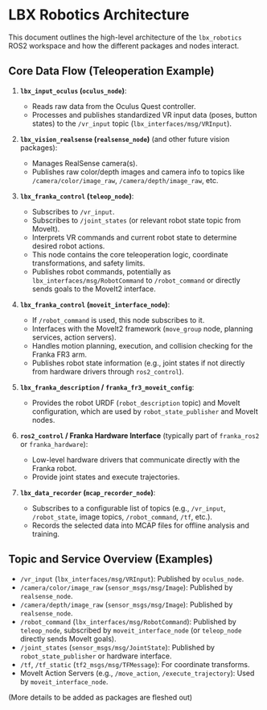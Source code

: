 # LBX Robotics Architecture

This document outlines the high-level architecture of the `lbx_robotics` ROS2 workspace and how the different packages and nodes interact.

## Core Data Flow (Teleoperation Example)

1.  **`lbx_input_oculus` (`oculus_node`)**:

    - Reads raw data from the Oculus Quest controller.
    - Processes and publishes standardized VR input data (poses, button states) to the `/vr_input` topic (`lbx_interfaces/msg/VRInput`).

2.  **`lbx_vision_realsense` (`realsense_node`)** (and other future vision packages):

    - Manages RealSense camera(s).
    - Publishes raw color/depth images and camera info to topics like `/camera/color/image_raw`, `/camera/depth/image_raw`, etc.

3.  **`lbx_franka_control` (`teleop_node`)**:

    - Subscribes to `/vr_input`.
    - Subscribes to `/joint_states` (or relevant robot state topic from MoveIt).
    - Interprets VR commands and current robot state to determine desired robot actions.
    - This node contains the core teleoperation logic, coordinate transformations, and safety limits.
    - Publishes robot commands, potentially as `lbx_interfaces/msg/RobotCommand` to `/robot_command` or directly sends goals to the MoveIt2 interface.

4.  **`lbx_franka_control` (`moveit_interface_node`)**:

    - If `/robot_command` is used, this node subscribes to it.
    - Interfaces with the MoveIt2 framework (`move_group` node, planning services, action servers).
    - Handles motion planning, execution, and collision checking for the Franka FR3 arm.
    - Publishes robot state information (e.g., joint states if not directly from hardware drivers through `ros2_control`).

5.  **`lbx_franka_description` / `franka_fr3_moveit_config`**:

    - Provides the robot URDF (`robot_description` topic) and MoveIt configuration, which are used by `robot_state_publisher` and MoveIt nodes.

6.  **`ros2_control` / Franka Hardware Interface** (typically part of `franka_ros2` or `franka_hardware`):

    - Low-level hardware drivers that communicate directly with the Franka robot.
    - Provide joint states and execute trajectories.

7.  **`lbx_data_recorder` (`mcap_recorder_node`)**:
    - Subscribes to a configurable list of topics (e.g., `/vr_input`, `/robot_state`, image topics, `/robot_command`, `/tf`, etc.).
    - Records the selected data into MCAP files for offline analysis and training.

## Topic and Service Overview (Examples)

- `/vr_input` (`lbx_interfaces/msg/VRInput`): Published by `oculus_node`.
- `/camera/color/image_raw` (`sensor_msgs/msg/Image`): Published by `realsense_node`.
- `/camera/depth/image_raw` (`sensor_msgs/msg/Image`): Published by `realsense_node`.
- `/robot_command` (`lbx_interfaces/msg/RobotCommand`): Published by `teleop_node`, subscribed by `moveit_interface_node` (or `teleop_node` directly sends MoveIt goals).
- `/joint_states` (`sensor_msgs/msg/JointState`): Published by `robot_state_publisher` or hardware interface.
- `/tf`, `/tf_static` (`tf2_msgs/msg/TFMessage`): For coordinate transforms.
- MoveIt Action Servers (e.g., `/move_action`, `/execute_trajectory`): Used by `moveit_interface_node`.

(More details to be added as packages are fleshed out)
